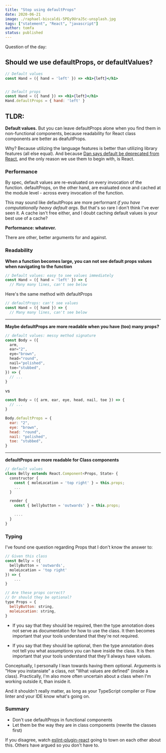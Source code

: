 ```yaml
---
title: "Stop using defaultProps"
date: 2020-06-21
image: ./raphael-biscaldi-5PEy9UraJ5c-unsplash.jpg
tags: ["statement", "React", "javascript"]
author: tomfa
status: published
---
```


Question of the day:

## Should we use defaultProps, or defaultValues? 

```jsx
// Default values
const Hand = ({ hand = 'left' }) => <h1>{left}</h1>


// Default props
const Hand = ({ hand }) => <h1>{left}</h1>
Hand.defaultProps = { hand: 'left' } 
```

## TLDR:

**Default values.** But you can leave defaultProps alone when you find them
in non-functional components, because readability for React class components 
are better as deafultProps.

Why? Because utilizing the language features is better than utilizing library 
features (all else equal). And because [Dan says default be deprecated from 
React](https://twitter.com/dan_abramov/status/1133878326358171650]), and the 
only reason we use them to begin with, is React. 


### Performance

By spec, default values are re-evaluated on every invocation of the function. defaultProps, on the other hand, are evaluated once and cached at the module level - across every invocation of the function. 

This may sound like defaultProps are more performant *if you have computationally heavy default args*. But that's so rare I don't think I've ever seen it. A cache isn't free either, and I doubt caching default values is your best use of a cache?

**Performance: whatever.** 

There are other, better arguments for and against.

### Readability

**When a function becomes large, you can not see default props values when navigating to the function** 

```jsx
// Default values: easy to see values immediately
const Hand = ({ hand = 'left' }) => {
  // Many many lines, can't see below
```

Here's the same method with defaultProps

```jsx
// defaultProps: can't see values
const Hand = ({ hand }) => {
  // Many many lines, can't see below
```
*** 

**Maybe defaultProps are more readable when you have (too) many props?**

```jsx
// default values: messy method signature
const Body = ({ 
  arm, 
  ear="2", 
  eye="brown", 
  head="round", 
  nail="polished", 
  toe="stubbed", 
}) => {
  // ...
}
```

vs 

```jsx
const Body = ({ arm, ear, eye, head, nail, toe }) => {
  // ...
}

Body.defaultProps = { 
  ear: "2", 
  eye: "brown", 
  head: "round", 
  nail: "polished", 
  toe: "stubbed", 
}
```

***

**defaultProps are more readable for Class components**


```jsx
// default values
class Belly extends React.Component<Props, State> {
  constructor {
    const { moleLocation = 'top right' } = this.props;
    ...
  }

  render {
    const { bellybutton = 'outwards' } = this.props;

    ....
  }
}
```


### Typing

I've found one question regarding Props that I don't know the answer to:

```jsx
// Given this class
const Belly = ({ 
  bellyButton = 'outwards', 
  moleLocation = 'top right'
}) => {
    ...
}

// Are these props correct? 
// Or should they be optional?
type Props = {
  bellyButton: string,
  moleLocation: string,
}
```

- If you say that they should be required, then the type annotation does not
serve as documentation for how to use the class. It then becomes important that your tools understand that they're not required.

- If you say that they should be optional, then the type annotation does not
tell you what assumptions you can have inside the class. It is then important that your tools understand that they'll always have values.

Conceptually, I personally I lean towards having them optional. Arguments is "How you instansiate" a class, not "What values are defined" (inside a class). Practically, I'm also more often uncertain about a class when I'm working outside it, than inside it.

And it shouldn't really matter, as long as your TypeScript compiler or Flow 
linter and your IDE know what's going on. 

### Summary

- Don't use defaultProps in functional components
- Let them be the way they are in class components (rewrite the classes first)

If you disagree, watch [eslint-plugin-react](https://github.com/yannickcr/eslint-plugin-react/issues/1009) going to town on each other about this. Others have argued so you don't have to.
